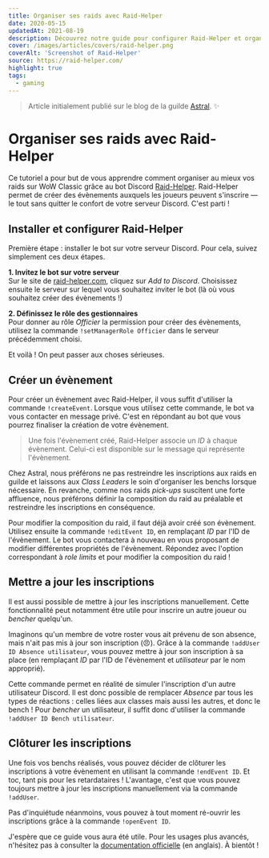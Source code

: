 ```yaml
---
title: Organiser ses raids avec Raid-Helper
date: 2020-05-15
updatedAt: 2021-08-19
description: Découvrez notre guide pour configurer Raid-Helper et organiser vos raids WoW Classic sur Discord. Lancez vos événements dès maintenant !
cover: /images/articles/covers/raid-helper.png
coverAlt: 'Screenshot of Raid-Helper'
source: https://raid-helper.com/
highlight: true
tags:
  - gaming
---
```


> Article initialement publié sur le blog de la guilde [Astral](https://classic.warcraftlogs.com/guild/eu/sulfuron/astral). ✨

# Organiser ses raids avec Raid-Helper

Ce tutoriel a pour but de vous apprendre comment organiser au mieux vos raids sur WoW Classic grâce au bot Discord [Raid-Helper](https://raid-helper.com/index). Raid-Helper permet de créer des évènements auxquels les joueurs peuvent s'inscrire — le tout sans quitter le confort de votre serveur Discord. C'est parti !

## Installer et configurer Raid-Helper

Première étape : installer le bot sur votre serveur Discord. Pour cela, suivez simplement ces deux étapes.

**1. Invitez le bot sur votre serveur**<br>
Sur le site de [raid-helper.com](https://raid-helper.com/), cliquez sur _Add to Discord_. Choisissez ensuite le serveur sur lequel vous souhaitez inviter le bot (là où vous souhaitez créer des évènements !)

**2. Définissez le rôle des gestionnaires**<br>
Pour donner au rôle _Officier_ la permission pour créer des évènements, utilisez la commande `!setManagerRole Officier` dans le serveur précédemment choisi.

Et voilà ! On peut passer aux choses sérieuses.

## Créer un évènement

Pour créer un évènement avec Raid-Helper, il vous suffit d'utiliser la commande `!createEvent`. Lorsque vous utilisez cette commande, le bot va vous contacter en message privé. C'est en répondant au bot que vous pourrez finaliser la création de votre évènement.

> Une fois l'évènement créé, Raid-Helper associe un _ID_ à chaque évènement. Celui-ci est disponible sur le message qui représente l'évènement.

Chez Astral, nous préférons ne pas restreindre les inscriptions aux raids en guilde et laissons aux _Class Leaders_ le soin d'organiser les benchs lorsque nécessaire. En revanche, comme nos raids _pick-ups_ suscitent une forte affluence, nous préférons définir la composition du raid au préalable et restreindre les inscriptions en conséquence.

Pour modifier la composition du raid, il faut déjà avoir créé son évènement. Utilisez ensuite la commande `!editEvent ID`, en remplaçant _ID_ par l'ID de l'évènement. Le bot vous contactera à nouveau en vous proposant de modifier différentes propriétés de l'évènement. Répondez avec l'option correspondant à _role limits_ et pour modifier la composition du raid !

## Mettre a jour les inscriptions

Il est aussi possible de mettre à jour les inscriptions manuellement. Cette fonctionnalité peut notamment être utile pour inscrire un autre joueur ou _bencher_ quelqu'un.

Imaginons qu'un membre de votre roster vous ait prévenu de son absence, mais n'ait pas mis à jour son inscription (😠). Grâce à la commande `!addUser ID Absence utilisateur`, vous pouvez mettre à jour son inscription à sa place (en remplaçant _ID_ par l'ID de l'évènement et _utilisateur_ par le nom approprié).

Cette commande permet en réalité de simuler l'inscription d'un autre utilisateur Discord. Il est donc possible de remplacer _Absence_ par tous les types de réactions : celles liées aux classes mais aussi les autres, et donc le bench ! Pour _bencher_ un utilisateur, il suffit donc d'utiliser la commande `!addUser ID Bench utilisateur`.

## Clôturer les inscriptions

Une fois vos benchs réalisés, vous pouvez décider de clôturer les inscriptions à votre évènement en utilisant la commande `!endEvent ID`. Et toc, tant pis pour les retardataires ! L'avantage, c'est que vous pouvez toujours mettre à jour les inscriptions manuellement via la commande `!addUser`.

Pas d'inquiétude néanmoins, vous pouvez à tout moment ré-ouvrir les inscriptions grâce à la commande `!openEvent ID`.


J'espère que ce guide vous aura été utile. Pour les usages plus avancés, n'hésitez pas à consulter la [documentation officielle](https://raid-helper.com/commands) (en anglais). À bientôt !
